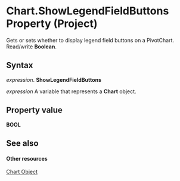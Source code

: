 
# Chart.ShowLegendFieldButtons Property (Project)
Gets or sets whether to display legend field buttons on a PivotChart. Read/write  **Boolean**.

## Syntax

 _expression_. **ShowLegendFieldButtons**

 _expression_ A variable that represents a **Chart** object.


## Property value

 **BOOL**


## See also


#### Other resources


[Chart Object](810d4ec1-69d2-c432-b9da-57042b783b85.md)